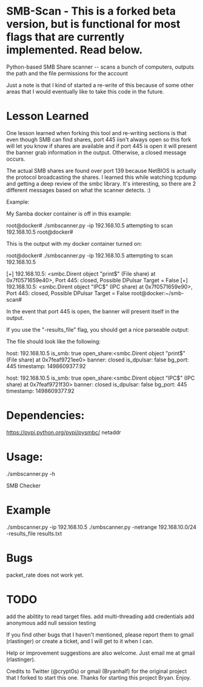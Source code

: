 SMB-Scan - This is a forked beta version, but is functional for most flags that are currently implemented.  Read below.
========

Python-based SMB Share scanner -- scans a bunch of computers, outputs the path and the file permissions for the account

Just a note is that I kind of started a re-write of this because of some other areas that I would eventually like to take this code in the future.

Lesson Learned
===

One lesson learned when forking this tool and re-writing sections is that even though SMB can find shares, port 445 iisn't always open so this fork will let you know if shares are available and if port 445 is open it will present the
banner grab information in the output.  Otherwise, a closed message occurs.  

The actual SMB shares are found over port 139
because NetBIOS is actually the protocol broadcasting the shares.  I learned this while watching tcpdump and getting a deep 
review of the smbc library.  It's interesting, so there are 2 different messages based on what the scanner detects.  :)

Example:

My Samba docker container is off in this example:


root@docker# ./smbscanner.py -ip 192.168.10.5
attempting to scan 192.168.10.5
root@docker#

This is the output with my docker container turned on:

root@docker# ./smbscanner.py -ip 192.168.10.5
attempting to scan 192.168.10.5

[+] 192.168.10.5: <smbc.Dirent object "print$" (File share) at 0x7f0571659e40>, Port 445: closed, Possible DPulsar Target = 
False
[+] 192.168.10.5: <smbc.Dirent object "IPC$" (IPC share) at 0x7f0571659e90>, Port 445: closed, Possible DPulsar Target = False
root@docker:~/smb-scan# 

In the event that port 445 is open, the banner will present itself in the output.

If you use the "-results_file" flag, you should get a nice parseable output:

The file should look like the following:

host: 192.168.10.5
is_smb: true
open_share:<smbc.Dirent object "print$" (File share) at 0x7feaf9721ee0>
banner: closed
is_dpulsar: false
bg_port: 445
timestamp: 1498609377.92

host: 192.168.10.5
is_smb: true
open_share:<smbc.Dirent object "IPC$" (IPC share) at 0x7feaf9721f30>
banner: closed
is_dpulsar: false
bg_port: 445
timestamp: 1498609377.92

Dependencies:
=============

https://pypi.python.org/pypi/pysmbc/
netaddr


Usage:
======

./smbscanner.py -h

SMB Checker
  
Example
===

./smbscanner.py -ip 192.168.10.5
./smbscanner.py -netrange 192.168.10.0/24 -results_file results.txt

Bugs
====
packet_rate does not work yet.

TODO
===

add the abiltity to read target files.
add multi-threading
add credentials
add anonymous
add null session testing

If you find other bugs that I haven't mentioned, please report them to gmail (rlastinger) or create a ticket, and I will get to it when I can.  

Help or improvement suggestions are also welcome.  Just email me at gmail (rlastinger).

Credits to Twitter (@crypt0s) or gmail (Bryanhalf) for the original project that I forked to start this one.
Thanks for starting this project Bryan.
Enjoy.
